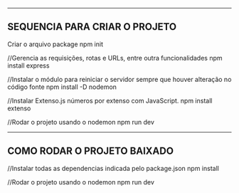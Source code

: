 --------------------------------------
SEQUENCIA PARA CRIAR O PROJETO
--------------------------------------
Criar o arquivo package
npm init

//Gerencia as requisições, rotas e URLs, entre outra funcionalidades
npm install express

//Instalar o módulo para reiniciar o servidor sempre que houver alteração no código fonte
npm install -D nodemon

//Instalar Extenso.js números por extenso com JavaScript.
npm install extenso

//Rodar o projeto usando o nodemon 
npm run dev

--------------------------------------
COMO RODAR O PROJETO BAIXADO
--------------------------------------

//Instalar todas as dependencias indicada pelo package.json
npm install

//Rodar o projeto usando o nodemon 
npm run dev
